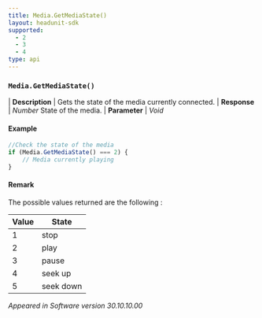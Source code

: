 ```yaml
---
title: Media.GetMediaState()
layout: headunit-sdk
supported:
  - 2
  - 3
  - 4
type: api
---
```


### `Media.GetMediaState()`

| **Description** | Gets the state of the media currently connected.
| **Response** | *Number*  State of the media.
| **Parameter**   | *Void*

#### Example

```javascript
//Check the state of the media
if (Media.GetMediaState() === 2) {
	// Media currently playing
}
```
	
#### Remark

The possible values returned are the following :

Value | State
----|----
1 | stop
2 | play
3 | pause
4 | seek up
5 | seek down

*Appeared in Software version 30.10.10.00*
